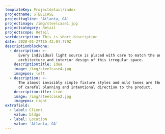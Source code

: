 ```yaml
---
templateKey: Projectdetail/index
projectname: STEELCASE
projecttagline: 'Atlanta, GA'
projectimage: /img/steelcase1.jpg
projectcategory: Retail
projectscope: Retail
sortdescription: This is short description
date: 2020-01-27T15:42:04.729Z
descriptionblockone:
  - description: >-
      Every individual light source is placed with care to match the unique
      architecture and interior design of this irregular space.
    descriptiontitle: Idea
    image: /img/steelcase4.jpg
    imagepos: left
  - description: >-
      The almost invisibly simple fixture styles and mild tones are the result
      of careful planning and intentional direction to the product.
    descriptiontitle: Live
    image: /img/steelcase2.jpg
    imagepos: right
extrafield:
  - label: Client
    value: bldgs
  - label: Location
    value: 'Atlanta, GA'
---
```


